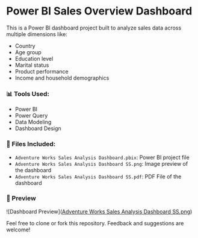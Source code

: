 # Power BI Sales Overview Dashboard

This is a Power BI dashboard project built to analyze sales data across multiple dimensions like:

- Country
- Age group
- Education level
- Marital status
- Product performance
- Income and household demographics

### 📊 Tools Used:
- Power BI
- Power Query
- Data Modeling
- Dashboard Design

### 📁 Files Included:
- `Adventure Works Sales Analysis Dashboard.pbix`: Power BI project file
- `Adventure Works Sales Analysis Dashboard SS.png`: Image preview of the dashboard
- `Adventure Works Sales Analysis Dashboard SS.pdf`: PDF File of the dashboard

### 📝 Preview
![Dashboard Preview]([Adventure Works Sales Analysis Dashboard SS.png](https://github.com/PriyajitC/PowerBI-Dashboards/blob/bb3feb304dcd80a4842ac9ef82c16372313120ec/Adventure%20Works%20Sales%20Analysis%20Dashboard%20SS.png))

Feel free to clone or fork this repository. Feedback and suggestions are welcome!

